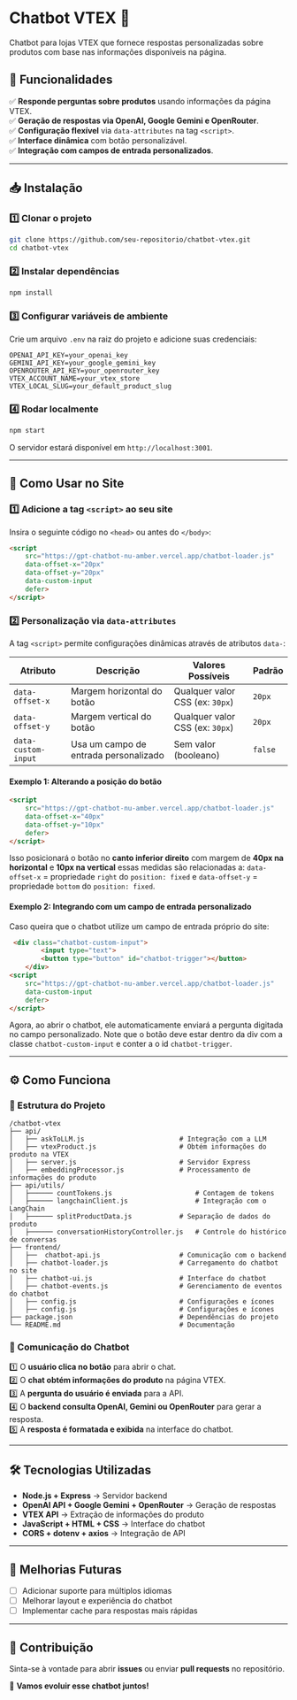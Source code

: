 # **Chatbot VTEX** 🤖  

Chatbot para lojas VTEX que fornece respostas personalizadas sobre produtos com base nas informações disponíveis na página.  

## **📌 Funcionalidades**

✅ **Responde perguntas sobre produtos** usando informações da página VTEX.  
✅ **Geração de respostas via OpenAI, Google Gemini e OpenRouter**.  
✅ **Configuração flexível** via `data-attributes` na tag `<script>`.  
✅ **Interface dinâmica** com botão personalizável.  
✅ **Integração com campos de entrada personalizados**.  

---

## **📥 Instalação**

### **1️⃣ Clonar o projeto**

```sh
git clone https://github.com/seu-repositorio/chatbot-vtex.git
cd chatbot-vtex
```

### **2️⃣ Instalar dependências**

```sh
npm install
```

### **3️⃣ Configurar variáveis de ambiente**

Crie um arquivo `.env` na raiz do projeto e adicione suas credenciais:

``` shell
OPENAI_API_KEY=your_openai_key
GEMINI_API_KEY=your_google_gemini_key
OPENROUTER_API_KEY=your_openrouter_key
VTEX_ACCOUNT_NAME=your_vtex_store
VTEX_LOCAL_SLUG=your_default_product_slug
```

### **4️⃣ Rodar localmente**

```sh
npm start
```

O servidor estará disponível em `http://localhost:3001`.

---

## **🚀 Como Usar no Site**

### **1️⃣ Adicione a tag `<script>` ao seu site**

Insira o seguinte código no `<head>` ou antes do `</body>`:

```html
<script 
    src="https://gpt-chatbot-nu-amber.vercel.app/chatbot-loader.js"
    data-offset-x="20px"
    data-offset-y="20px"
    data-custom-input
    defer>
</script>
```

### **2️⃣ Personalização via `data-attributes`**

A tag `<script>` permite configurações dinâmicas através de atributos `data-`:

| **Atributo**          | **Descrição** | **Valores Possíveis** | **Padrão** |
|----------------------|--------------|-----------------|-----------|
| `data-offset-x`      | Margem horizontal do botão | Qualquer valor CSS (ex: `30px`) | `20px` |
| `data-offset-y`      | Margem vertical do botão | Qualquer valor CSS (ex: `30px`) | `20px` |
| `data-custom-input`  | Usa um campo de entrada personalizado | Sem valor (booleano) | `false` |

#### **Exemplo 1: Alterando a posição do botão**

```html
<script 
    src="https://gpt-chatbot-nu-amber.vercel.app/chatbot-loader.js"
    data-offset-x="40px"
    data-offset-y="10px"
    defer>
</script>

```

Isso posicionará o botão no **canto inferior direito** com margem de **40px na horizontal** e **10px na vertical** essas medidas são relacionadas a: `data-offset-x` = propriedade `right` do `position: fixed` e `data-offset-y` = propriedade `bottom` do `position: fixed`.

#### **Exemplo 2: Integrando com um campo de entrada personalizado**

Caso queira que o chatbot utilize um campo de entrada próprio do site:

```html
 <div class="chatbot-custom-input">
        <input type="text">
        <button type="button" id="chatbot-trigger"></button>
    </div>
<script 
    src="https://gpt-chatbot-nu-amber.vercel.app/chatbot-loader.js"
    data-custom-input
    defer>
</script>
```

Agora, ao abrir o chatbot, ele automaticamente enviará a pergunta digitada no campo personalizado.
Note que o botão deve estar dentro da div com a classe `chatbot-custom-input` e conter a o id `chatbot-trigger`.

---

## **⚙️ Como Funciona**

### **📌 Estrutura do Projeto**

``` shell
/chatbot-vtex
├── api/
│   ├── askToLLM.js                        # Integração com a LLM
│   ├── vtexProduct.js                     # Obtém informações do produto na VTEX
│   ├── server.js                          # Servidor Express
│   ├── embeddingProcessor.js              # Processamento de informações do produto
├── api/utils/
│   ├────── countTokens.js                     # Contagem de tokens
│   ├────── langchainClient.js                 # Integração com o LangChain
│   ├────── splitProductData.js            # Separação de dados do produto
│   ├────── conversationHistoryController.js   # Controle do histórico de conversas
├── frontend/
│   ├──  chatbot-api.js                    # Comunicação com o backend
│   ├── chatbot-loader.js                  # Carregamento do chatbot no site
│   ├── chatbot-ui.js                      # Interface do chatbot
│   ├── chatbot-events.js                  # Gerenciamento de eventos do chatbot
│   ├── config.js                          # Configurações e ícones
│   ├── config.js                          # Configurações e ícones
├── package.json                           # Dependências do projeto
└── README.md                              # Documentação
```

### **🔗 Comunicação do Chatbot**

1️⃣ O **usuário clica no botão** para abrir o chat.  
2️⃣ O **chat obtém informações do produto** na página VTEX.  
3️⃣ A **pergunta do usuário é enviada** para a API.  
4️⃣ O **backend consulta OpenAI, Gemini ou OpenRouter** para gerar a resposta.  
5️⃣ A **resposta é formatada e exibida** na interface do chatbot.  

---

## **🛠 Tecnologias Utilizadas**

- **Node.js + Express** → Servidor backend  
- **OpenAI API + Google Gemini + OpenRouter** → Geração de respostas  
- **VTEX API** → Extração de informações do produto  
- **JavaScript + HTML + CSS** → Interface do chatbot  
- **CORS + dotenv + axios** → Integração de API  

---

## **📌 Melhorias Futuras**

- [ ] Adicionar suporte para múltiplos idiomas  
- [ ] Melhorar layout e experiência do chatbot  
- [ ] Implementar cache para respostas mais rápidas  

---

## **🤝 Contribuição**

Sinta-se à vontade para abrir **issues** ou enviar **pull requests** no repositório.

🚀 **Vamos evoluir esse chatbot juntos!**

